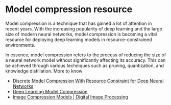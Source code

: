 #  Model compression resource
Model compression is a technique that has gained a lot of attention in recent years. With the increasing popularity of deep learning and the large size of modern neural networks, model compression is becoming a vital resource for deploying deep learning models in resource-constrained environments.

In essence, model compression refers to the process of reducing the size of a neural network model without significantly affecting its accuracy. This can be achieved through various techniques such as pruning, quantization, and knowledge distillation.
More to know

- [Discrete Model Compression With Resource Constraint for Deep Neural Networks](https://www.youtube.com/watch?v=2S2M3TJYSks)
- [ Deep Learning Model Compression](https://www.youtube.com/watch?v=eoZIGLLeMsY)
- [Image Compression Models | Digital Image Processing](https://www.youtube.com/watch?v=YzWQ1dRTWVs&list=PLXOYj6DUOGrrjyRKpD0U0bIKGOXCAOHkE)
